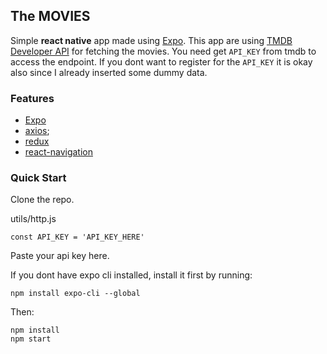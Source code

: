 ## The MOVIES
Simple **react native** app made using [Expo](https://expo.io/). This app are using [TMDB Developer API](https://developers.themoviedb.org) for fetching the movies. You need get `API_KEY` from tmdb to access the endpoint. If you dont want to register for the `API_KEY` it is okay also since I already inserted some dummy data.

### Features
- [Expo](https://expo.io/)
- [axios](https://github.com/axios/axios);
- [redux](https://redux.js.org/)
- [react-navigation](https://reactnavigation.org/)

### Quick Start

Clone the repo.

utils/http.js
```
const API_KEY = 'API_KEY_HERE'
```

Paste your api key here.

If you dont have expo cli installed, install it first by running:
```
npm install expo-cli --global
```

Then:
```
npm install
npm start
```